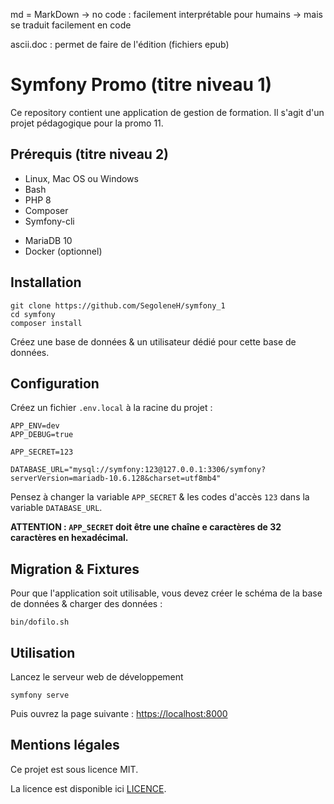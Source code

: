 md = MarkDown
-> no code : facilement interprétable pour humains
-> mais se traduit facilement en code

ascii.doc : permet de faire de l'édition (fichiers epub)


# Symfony Promo (titre niveau 1)

Ce repository contient une application de gestion de formation. 
Il s'agit d'un projet pédagogique pour la promo 11.


## Prérequis (titre niveau 2)

- Linux, Mac OS ou Windows
- Bash
- PHP 8
- Composer
- Symfony-cli
* MariaDB 10
* Docker (optionnel)


## Installation

```
git clone https://github.com/SegoleneH/symfony_1
cd symfony
composer install
```

Créez une base de données & un utilisateur dédié pour cette base de données.


## Configuration

Créez un fichier `.env.local` à la racine du projet :

```
APP_ENV=dev
APP_DEBUG=true

APP_SECRET=123

DATABASE_URL="mysql://symfony:123@127.0.0.1:3306/symfony?serverVersion=mariadb-10.6.128&charset=utf8mb4"

```

Pensez à changer la variable `APP_SECRET` & les codes d'accès `123` dans la variable `DATABASE_URL`.

**ATTENTION : `APP_SECRET` doit être une chaîne e caractères de 32 caractères en hexadécimal.**


## Migration & Fixtures

Pour que l'application soit utilisable, vous devez créer le schéma de la base de données & charger des données :

```
bin/dofilo.sh
```


## Utilisation

Lancez le serveur web de développement

```
symfony serve
```

Puis ouvrez la page suivante : [https://localhost:8000](https://localhost:8000)


## Mentions légales

Ce projet est sous licence MIT.

La licence est disponible ici [LICENCE](LICENCE).